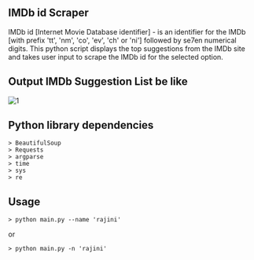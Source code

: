 IMDb id Scraper
------------------------------------------------------------------------------------------------------------------------------------------
IMDb id [Internet Movie Database identifier] - is an identifier for the IMDb [with prefix 'tt', 'nm', 'co', 'ev', 'ch' or 'ni'] followed by se7en numerical digits. This python script displays the top suggestions from the IMDb site and takes user input to scrape the IMDb id for the selected option.

Output IMDb Suggestion List be like
------------------------------------------------------------------------------------------------------------------------------------------
![1](https://user-images.githubusercontent.com/47944792/53692764-67bb0800-3dbb-11e9-8e4c-157c380d6375.PNG)

Python library dependencies
------------------------------------------------------------
    > BeautifulSoup
    > Requests
    > argparse
    > time
    > sys
    > re

Usage
------------------------------------------------------------
    > python main.py --name 'rajini'

or 

    > python main.py -n 'rajini'
